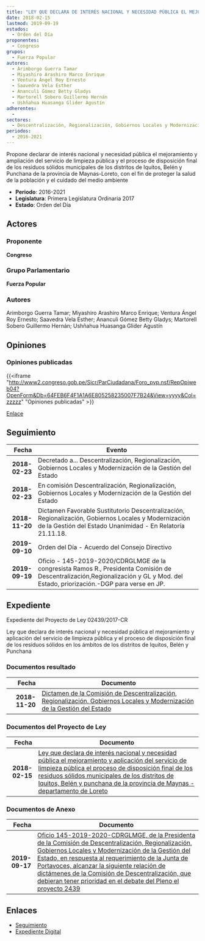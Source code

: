 ```yaml
---
title: "LEY QUE DECLARA DE INTERÉS NACIONAL Y NECESIDAD PÚBLICA EL MEJORAMIENTO Y AMPLIACIÓN DEL SERVICIO DE LIMPIEZA PUBLICA Y EL PROCESO DE DISPOSICIÓN FINAL DE LOS RESIDUOS SÓLIDOS MUNICIPALES DE LOS DISTRITOS DE IQUITOS, BELÉN Y PUNCHANA DE LA PROVINCIA DE MAYNAS, DEPARTAMENTO DE LORETO"
date: 2018-02-15
lastmod: 2019-09-19
estados: 
  - Orden del Día
proponentes: 
  - Congreso
grupos: 
  - Fuerza Popular
autores: 
  - Arimborgo Guerra Tamar
  - Miyashiro Arashiro Marco Enrique
  - Ventura Ángel Roy Ernesto
  - Saavedra Vela Esther
  - Ananculi Gómez Betty Gladys
  - Martorell Sobero Guillermo Hernán
  - Ushñahua Huasanga Glider Agustín
adherentes: 
  - 
sectores: 
  - Descentralización, Regionalización, Gobiernos Locales y Modernización de la Gestión del Estado
periodos: 
  - 2016-2021
---
```


Propone declarar de interés nacional y necesidad pública el mejoramiento y ampliación del servicio de limpieza pública y el proceso de disposición final de los residuos sólidos municipales de los distritos de Iquitos, Belén y Punchana de la provincia de Maynas-Loreto, con el fin de proteger la salud de la población y el cuidado del medio ambiente

- **Periodo**: 2016-2021
- **Legislatura**: Primera Legislatura Ordinaria 2017
- **Estado**: Orden del Día

## Actores

### Proponente

**Congreso**

### Grupo Parlamentario

**Fuerza Popular**

### Autores

Arimborgo Guerra Tamar; Miyashiro Arashiro Marco Enrique; Ventura Ángel Roy Ernesto; Saavedra Vela Esther; Ananculi Gómez Betty Gladys; Martorell Sobero Guillermo Hernán; Ushñahua Huasanga Glider Agustín


## Opiniones

### Opiniones publicadas

{{<iframe "http://www2.congreso.gob.pe/Sicr/ParCiudadana/Foro_pvp.nsf/RepOpiweb04?OpenForm&Db=64FEB6F4F1A1A6E805258235007F7B24&View=yyyy&Col=zzzzz" "Opiniones publicadas" >}}

[Enlace](http://www2.congreso.gob.pe/Sicr/ParCiudadana/Foro_pvp.nsf/RepOpiweb04?OpenForm&Db=64FEB6F4F1A1A6E805258235007F7B24&View=yyyy&Col=zzzzz)

## Seguimiento

| Fecha | Evento |
|------:|--------|
| **2018-02-23** | Decretado a... Descentralización, Regionalización, Gobiernos Locales y Modernización de la Gestión del Estado|
| **2018-02-23** | En comisión Descentralización, Regionalización, Gobiernos Locales y Modernización de la Gestión del Estado|
| **2018-11-20** | Dictamen Favorable Sustitutorio Descentralización, Regionalización, Gobiernos Locales y Modernización de la Gestión del Estado Unanimidad - En Relatoría 21.11.18.|
| **2019-09-10** | Orden del Día - Acuerdo del Consejo Directivo|
| **2019-09-19** | Oficio - 145-2019-2020/CDRGLMGE de la congresista Ramos R., Presidenta Comisión de Descentralización,Regionalización y GL y Mod. del Estado, priorización.-DGP para verse en JP.|


## Expediente

Expediente del Proyecto de Ley 02439/2017-CR

Ley que declara de interés nacional y necesidad pública el mejoramiento y aplicación del servicio de limpieza pública y el proceso de disposición final de los residuos sólidos en los ámbitos de los distritos de Iquitos, Belén y Punchana


### Documentos resultado

| Fecha | Documento |
|------:|--------|
| **2018-11-20** | [Dictamen de la Comisión de Descentralización, Regionalización, Gobiernos Locales y Modernización de la Gestión del Estado](http://www.leyes.congreso.gob.pe/Documentos/2016_2021/Dictamenes/Proyectos_de_Ley/02439DC08MAY20181120.pdf) |

### Documentos del Proyecto de Ley

| Fecha | Documento |
|------:|--------|
| **2018-02-15** | [Ley que declara de interés nacional y necesidad pública el mejoramiento y aplicación del servicio de limpieza pública el proceso de disposición final de los residuos sólidos municipales de los distritos de Iquitos, Belén y punchana de la provincia de Maynas - departamento de Loreto](http://www.leyes.congreso.gob.pe/Documentos/2016_2021/Proyectos_de_Ley_y_de_Resoluciones_Legislativas/PL0243920180215.pdf) |

### Documentos de Anexo

| Fecha | Documento |
|------:|--------|
| **2019-09-17** | [Oficio 145-2019-2020-CDRGLMGE, de la Presidenta de la Comisión de Descentralización, Regionalización, Gobiernos Locales y Modernización de la Gestión del Estado, en respuesta al requerimiento de la Junta de Portavoces, alcanzar la siguiente relación de dictámenes de la Comisión de Descentralización, que debieran tener prioridad en el debate del Pleno el proyecto 2439](http://www.leyes.congreso.gob.pe/Documentos/2016_2021/Oficios/Comisiones_Ordinarias/OFICIO-145-2019-2020-CDRGLMGE.pdf) |

## Enlaces 

- [Seguimiento](http://www2.congreso.gob.pehttp://www2.congreso.gob.pe/Sicr/TraDocEstProc/CLProLey2016.nsf/f7fff46988ca05b1052578e100829cc7/e73702aa0adfda1e05258235007ca705?OpenDocument)
- [Expediente Digital](http://www2.congreso.gob.pehttp://www2.congreso.gob.pe/Sicr/TraDocEstProc/CLProLey2016.nsf/f7fff46988ca05b1052578e100829cc7/e73702aa0adfda1e05258235007ca705?OpenDocument&Click=05257FB7005EB655.eb71d0cf91d8294e05256cdf006b5706/$Body/0.1C6C)
